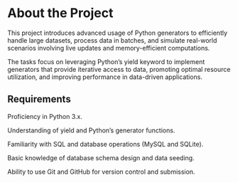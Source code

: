 # About the Project

This project introduces advanced usage of Python generators to efficiently handle large datasets, process data in batches, and simulate real-world scenarios involving live updates and memory-efficient computations. 

The tasks focus on leveraging Python’s yield keyword to implement generators that provide iterative access to data, promoting optimal resource utilization, and improving performance in data-driven applications.

## Requirements

Proficiency in Python 3.x.

Understanding of yield and Python’s generator functions.

Familiarity with SQL and database operations (MySQL and SQLite).

Basic knowledge of database schema design and data seeding.

Ability to use Git and GitHub for version control and submission.